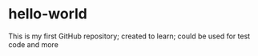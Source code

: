 # hello-world
This is my first GitHub repository; created to learn; could be used for test code and more
